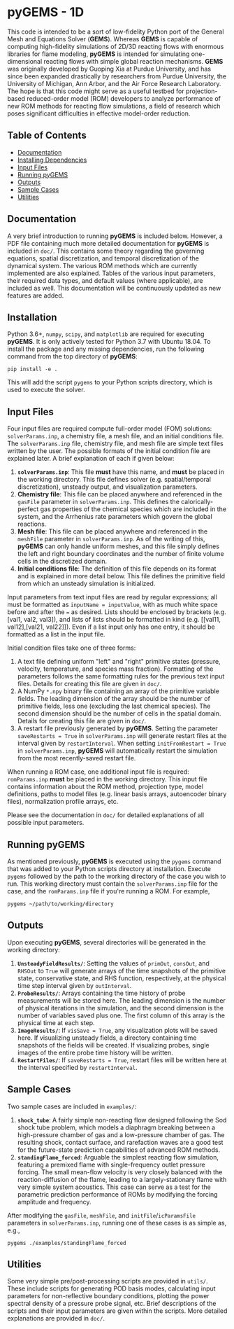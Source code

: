# **pyGEMS** - 1D

This code is intended to be a sort of low-fidelity Python port of the General Mesh and Equations Solver (**GEMS**). Whereas **GEMS** is capable of computing high-fidelity simulations of 2D/3D reacting flows with enormous libraries for flame modeling, **pyGEMS** is intended for simulating one-dimensional reacting flows with simple global reaction mechanisms. **GEMS** was originally developed by Guoping Xia at Purdue University, and has since been expanded drastically by researchers from Purdue University, the University of Michigan, Ann Arbor, and the Air Force Research Laboratory. The hope is that this code might serve as a useful testbed for projection-based reduced-order model (ROM) developers to analyze performance of new ROM methods for reacting flow simulations, a field of research which poses significant difficulties in effective model-order reduction. 

## Table of Contents 
* [Documentation](#documentation)
* [Installing Dependencies](#installing-dependencies)
* [Input Files](#input-files)
* [Running pyGEMS](#running-pygems)
* [Outputs](#outputs)
* [Sample Cases](#sample-cases)
* [Utilities](#utilities)

## Documentation

A very brief introduction to running **pyGEMS** is included below. However, a PDF file containing much more detailed documentation for **pyGEMS** is included in `doc/`. This contains some theory regarding the governing equations, spatial discretization, and temporal discretization of the dynamical system. The various ROM methods which are currently implemented are also explained. Tables of the various input parameters, their required data types, and default values (where applicable), are included as well. This documentation will be continuously updated as new features are added.

## Installation

Python 3.6+, `numpy`, `scipy`, and `matplotlib` are required for executing **pyGEMS**. It is only actively tested for Python 3.7 with Ubuntu 18.04. To install the package and any missing dependencies, run the following command from the top directory of **pyGEMS**:

```
pip install -e .
```

This will add the script `pygems` to your Python scripts directory, which is used to execute the solver.

## Input Files

Four input files are required compute full-order model (FOM) solutions: `solverParams.inp`, a chemistry file, a mesh file, and an initial conditions file. The `solverParams.inp` file, chemistry file, and mesh file are simple text files written by the user. The possible formats of the initial condition file are explained later. A brief explanation of each if given below:

1. **`solverParams.inp`**: This file **must** have this name, and **must** be placed in the working directory. This file defines solver (e.g. spatial/temporal discretization), unsteady output, and visualization parameters.
2. **Chemistry file**: This file can be placed anywhere and referenced in the `gasFile` parameter in `solverParams.inp`. This defines the calorically-perfect gas properties of the chemical species which are included in the system, and the Arrhenius rate parameters which govern the global reactions.
3. **Mesh file**: This file can be placed anywhere and referenced in the `meshFile` parameter in `solverParams.inp`. As of the writing of this, **pyGEMS** can only handle uniform meshes, and this file simply defines the left and right boundary coordinates and the number of finite volume cells in the discretized domain.
4. **Initial conditions file**: The definition of this file depends on its format and is explained in more detail below. This file defines the primitive field from which an unsteady simulation is initialized.

 Input parameters from text input files are read by regular expressions; all must be formatted as `inputName = inputValue`, with as much white space before and after the `=` as desired. Lists should be enclosed by brackets (e.g. [val1, val2, val3]), and lists of lists should be formatted in kind (e.g. [[val11, val12],[val21, val22]]). Even if a list input only has one entry, it should be formatted as a list in the input file.

Initial condition files take one of three forms: 

1. A text file defining uniform "left" and "right" primitive states (pressure, velocity, temperature, and species mass fraction). Formatting of the parameters follows the same formatting rules for the previous text input files. Details for creating this file are given in `doc/`.
2. A NumPy `*.npy` binary file containing an array of the primitive variable fields. The leading dimension of the array should be the number of primitive fields, less one (excluding the last chemical species). The second dimension should be the number of cells in the spatial domain. Details for creating this file are given in `doc/`.
3. A restart file previously generated by **pyGEMS**. Setting the parameter `saveRestarts = True` in `solverParams.inp` will generate restart files at the interval given by `restartInterval`. When setting `initFromRestart = True` in `solverParams.inp`, **pyGEMS** will automatically restart the simulation from the most recently-saved restart file.

When running a ROM case, one additional input file is required: `romParams.inp` **must** be placed in the working directory. This input file contains information about the ROM method, projection type, model definitions, paths to model files (e.g. linear basis arrays, autoencoder binary files), normalization profile arrays, etc. 

Please see the documentation in `doc/` for detailed explanations of all possible input parameters.

## Running **pyGEMS** 

As mentioned previously, **pyGEMS** is executed using the `pygems` command that was added to your Python scripts directory at installation. Execute `pygems` followed by the path to the working directory of the case you wish to run. This working directory must contain the `solverParams.inp` file for the case, and the `romParams.inp` file if you're running a ROM. For example, 

```
pygems ~/path/to/working/directory
```

## Outputs

Upon executing **pyGEMS**, several directories will be generated in the working directory:

1. **`UnsteadyFieldResults/`**: Setting the values of `primOut`, `consOut`, and `RHSOut` to `True` will generate arrays of the time snapshots of the primitive state, conservative state, and RHS function, respectively, at the physical time step interval given by `outInterval`. 
2. **`ProbeResults/`**: Arrays containing the time history of probe measurements will be stored here. The leading dimension is the number of physical iterations in the simulation, and the second dimension is the number of variables saved plus one. The first column of this array is the physical time at each step.
3. **`ImageResults/`**: If `visSave = True`, any visualization plots will be saved here. If visualizing unsteady fields, a directory containing time snapshots of the fields will be created. If visualizing probes, single images of the entire probe time history will be written.
4. **`RestartFiles/`**: If `saveRestarts = True`, restart files will be written here at the interval specified by `restartInterval`.

## Sample Cases

Two sample cases are included in `examples/`:

1. **`shock_tube`**: A fairly simple non-reacting flow designed following the Sod shock tube problem, which models a diaphragm breaking between a high-pressure chamber of gas and a low-pressure chamber of gas. The resulting shock, contact surface, and rarefaction waves are a good test for the future-state prediction capabilities of advanced ROM methods.
2. **`standingFlame_forced`**: Arguable the simplest reacting flow simulation, featuring a premixed flame with single-frequency outlet pressure forcing. The small mean-flow velocity is very closely balanced with the reaction-diffusion of the flame, leading to a largely-stationary flame with very simple system acoustics. This case can serve as a test for the parametric prediction performance of ROMs by modifying the forcing amplitude and frequency.

After modifying the `gasFile`, `meshFile`, and `initFile`/`icParamsFile` parameters in `solverParams.inp`, running one of these cases is as simple as, e.g.,

```
pygems ./examples/standingFlame_forced
```

## Utilities

Some very simple pre/post-processing scripts are provided in `utils/`. These include scripts for generating POD basis modes, calculating input parameters for non-reflective boundary conditions, plotting the power spectral density of a pressure probe signal, etc. Brief descriptions of the scripts and their input parameters are given within the scripts. More detailed explanations are provided in `doc/`.
